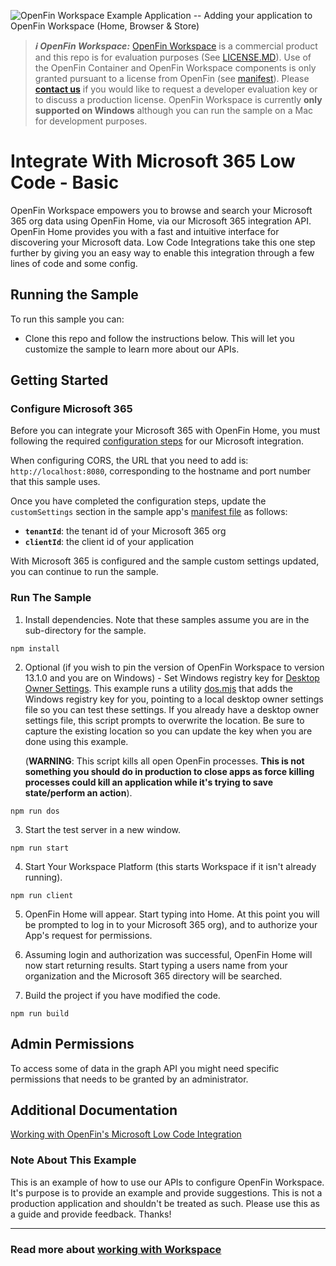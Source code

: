 ![OpenFin Workspace Example Application -- Adding your application to OpenFin Workspace (Home, Browser & Store)](../../assets/OpenFin-Workspace-Starter.png)

> **_:information_source: OpenFin Workspace:_** [OpenFin Workspace](https://www.openfin.co/workspace/) is a commercial product and this repo is for evaluation purposes (See [LICENSE.MD](LICENSE.MD)). Use of the OpenFin Container and OpenFin Workspace components is only granted pursuant to a license from OpenFin (see [manifest](public/manifest.fin.json)). Please [**contact us**](https://www.openfin.co/workspace/poc/) if you would like to request a developer evaluation key or to discuss a production license.
> OpenFin Workspace is currently **only supported on Windows** although you can run the sample on a Mac for development purposes.

# Integrate With Microsoft 365 Low Code - Basic

OpenFin Workspace empowers you to browse and search your Microsoft 365 org data using OpenFin Home, via our Microsoft 365 integration API. OpenFin Home provides you with a fast and intuitive interface for discovering your Microsoft data. Low Code Integrations take this one step further by giving you an easy way to enable this integration through a few lines of code and some config.

## Running the Sample

To run this sample you can:

- Clone this repo and follow the instructions below. This will let you customize the sample to learn more about our APIs.

## Getting Started

### Configure Microsoft 365

Before you can integrate your Microsoft 365 with OpenFin Home, you must following the required [configuration steps](https://developers.openfin.co/of-docs/docs/ms365-integration) for our Microsoft integration.

When configuring CORS, the URL that you need to add is: `http://localhost:8080`, corresponding to the hostname and port number that this sample uses.

Once you have completed the configuration steps, update the `customSettings` section in the sample app's [manifest file](./public/manifest.fin.json) as follows:

- **`tenantId`**: the tenant id of your Microsoft 365 org
- **`clientId`**: the client id of your application

With Microsoft 365 is configured and the sample custom settings updated, you can continue to run the sample.

### Run The Sample

1. Install dependencies. Note that these samples assume you are in the sub-directory for the sample.

```shell
npm install
```

2. Optional (if you wish to pin the version of OpenFin Workspace to version 13.1.0 and you are on Windows) - Set Windows registry key for [Desktop Owner Settings](https://developers.openfin.co/docs/desktop-owner-settings).
   This example runs a utility [dos.mjs](./scripts/dos.mjs) that adds the Windows registry key for you, pointing to a local desktop owner
   settings file so you can test these settings. If you already have a desktop owner settings file, this script prompts to overwrite the location. Be sure to capture the existing location so you can update the key when you are done using this example.

   (**WARNING**: This script kills all open OpenFin processes. **This is not something you should do in production to close apps as force killing processes could kill an application while it's trying to save state/perform an action**).

```shell
npm run dos
```

3. Start the test server in a new window.

```shell
npm run start
```

4. Start Your Workspace Platform (this starts Workspace if it isn't already running).

```shell
npm run client
```

5. OpenFin Home will appear. Start typing into Home. At this point you will be prompted to log in to your Microsoft 365 org), and to authorize your App's request for permissions.

6. Assuming login and authorization was successful, OpenFin Home will now start returning results. Start typing a users name from your organization and the Microsoft 365 directory will be searched.

7. Build the project if you have modified the code.

```shell
npm run build
```

## Admin Permissions

To access some of data in the graph API you might need specific permissions that needs to be granted by an administrator.

## Additional Documentation

[Working with OpenFin's Microsoft Low Code Integration](https://developers.openfin.co/of-docs/docs/microflows-microsoft)

### Note About This Example

This is an example of how to use our APIs to configure OpenFin Workspace. It's purpose is to provide an example and provide suggestions. This is not a production application and shouldn't be treated as such. Please use this as a guide and provide feedback. Thanks!

---

### Read more about [working with Workspace](https://developers.openfin.co/of-docs/docs/overview-of-workspace)
